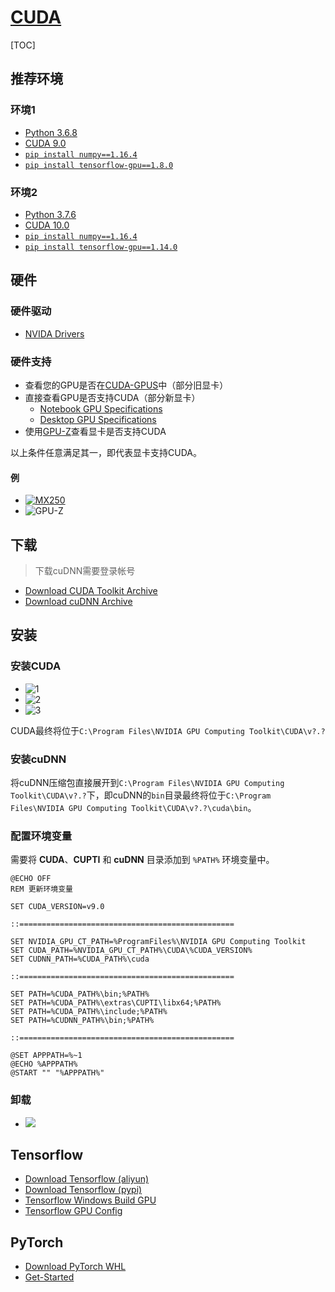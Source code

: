 <link rel="stylesheet" href="https://zhmhbest.gitee.io/hellomathematics/style/index.css">
<script src="https://zhmhbest.gitee.io/hellomathematics/style/index.js"></script>

# [CUDA](https://github.com/zhmhbest/HelloCUDA)

[TOC]

## 推荐环境

### 环境1

- [Python 3.6.8](https://www.python.org/downloads/release/python-368/)
- [CUDA 9.0](https://developer.nvidia.com/cuda-90-download-archive)
- [`pip install numpy==1.16.4`](https://pypi.org/project/numpy/1.16.4/)
- [`pip install tensorflow-gpu==1.8.0`](https://pypi.org/project/tensorflow-gpu/1.8.0/)

### 环境2

- [Python 3.7.6](https://www.python.org/downloads/release/python-376/)
- [CUDA 10.0](https://developer.nvidia.com/cuda-10.0-download-archive)
- [`pip install numpy==1.16.4`](https://pypi.org/project/numpy/1.16.4/)
- [`pip install tensorflow-gpu==1.14.0`](https://pypi.org/project/tensorflow-gpu/1.14.0/)

## 硬件

### 硬件驱动

- [NVIDA Drivers](https://www.nvidia.com/Download/index.aspx)

### 硬件支持

- 查看您的GPU是否在[CUDA-GPUS](https://developer.nvidia.com/cuda-gpus)中（部分旧显卡）
- 直接查看GPU是否支持CUDA（部分新显卡）
  - [Notebook GPU Specifications](https://www.geforce.cn/hardware/notebook-gpus)
  - [Desktop GPU Specifications](https://www.geforce.cn/hardware/desktop-gpus)
- 使用[GPU-Z](https://www.techpowerup.com/download/techpowerup-gpu-z/)查看显卡是否支持CUDA

<span class='highlight'>以上条件任意满足其一，即代表显卡支持CUDA。

#### 例

- [![MX250](./images/mx250.png)](https://www.geforce.cn/hardware/notebook-gpus/geforce-mx250/specifications)
- ![GPU-Z](images/GPU-Z.png)

## 下载

> 下载cuDNN需要登录帐号

<!--
    707215825@qq.com
    ZHmh542761
-->

- [Download CUDA Toolkit Archive](https://developer.nvidia.com/cuda-toolkit-archive)
- [Download cuDNN Archive](https://developer.nvidia.com/rdp/cudnn-archive)

## 安装

### 安装CUDA

- ![1](./images/could_not_find_compatible_graphics_hardware.png)
- ![2](./images/could_not_find_compatible_graphics_hardware_2.png)
- ![3](./images/could_not_find_compatible_graphics_hardware_3.png)

CUDA最终将位于`C:\Program Files\NVIDIA GPU Computing Toolkit\CUDA\v?.?`

### 安装cuDNN

将cuDNN压缩包直接展开到`C:\Program Files\NVIDIA GPU Computing Toolkit\CUDA\v?.?`下，即cuDNN的`bin`目录最终将位于`C:\Program Files\NVIDIA GPU Computing Toolkit\CUDA\v?.?\cuda\bin`。

### 配置环境变量

需要将 **CUDA**、**CUPTI** 和 **cuDNN** 目录添加到 `%PATH%` 环境变量中。

```batch
@ECHO OFF
REM 更新环境变量

SET CUDA_VERSION=v9.0

::================================================

SET NVIDIA_GPU_CT_PATH=%ProgramFiles%\NVIDIA GPU Computing Toolkit
SET CUDA_PATH=%NVIDIA_GPU_CT_PATH%\CUDA\%CUDA_VERSION%
SET CUDNN_PATH=%CUDA_PATH%\cuda

::================================================

SET PATH=%CUDA_PATH%\bin;%PATH%
SET PATH=%CUDA_PATH%\extras\CUPTI\libx64;%PATH%
SET PATH=%CUDA_PATH%\include;%PATH%
SET PATH=%CUDNN_PATH%\bin;%PATH%

::================================================

@SET APPPATH=%~1
@ECHO %APPPATH%
@START "" "%APPPATH%"
```

### 卸载

- ![](./images/uninstall.png)

## Tensorflow

- [Download Tensorflow (aliyun)](http://mirrors.aliyun.com/pypi/simple/tensorflow-gpu/)
- [Download Tensorflow (pypi)](https://pypi.org/project/tensorflow-gpu/#history)
- [Tensorflow Windows Build GPU](https://www.tensorflow.org/install/source_windows#gpu)
- [Tensorflow GPU Config](https://www.tensorflow.org/install/gpu)

## PyTorch

- [Download PyTorch WHL](https://download.pytorch.org/whl/torch_stable.html)
- [Get-Started](https://pytorch.org/get-started/locally/)
